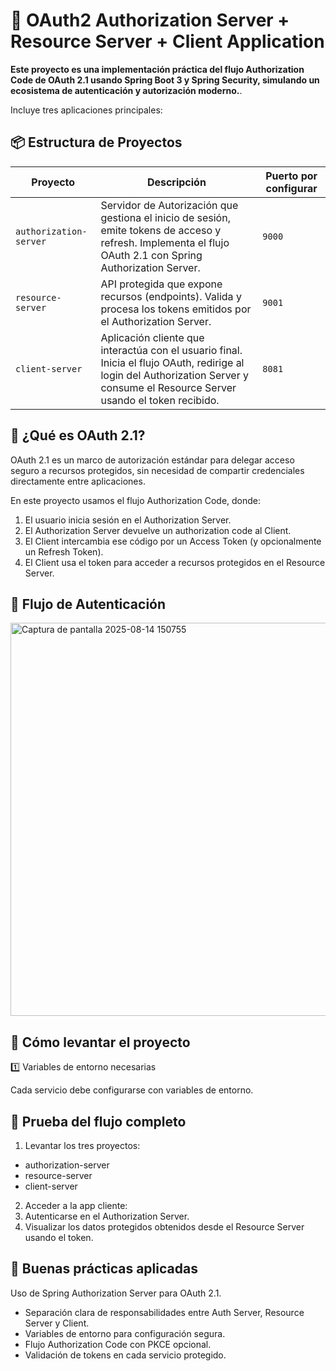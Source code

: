 # 🔐 OAuth2 Authorization Server + Resource Server + Client Application
**Este proyecto es una implementación práctica del flujo Authorization Code de OAuth 2.1 usando Spring Boot 3 y Spring Security, simulando un ecosistema de autenticación y autorización moderno.**.

Incluye tres aplicaciones principales:

## 📦 Estructura de Proyectos

| Proyecto | Descripción| Puerto por configurar |
|----------------------|--------------------------------------------|-------------------------------------------|
| `authorization-server`       | Servidor de Autorización que gestiona el inicio de sesión, emite tokens de acceso y refresh. Implementa el flujo OAuth 2.1 con Spring Authorization Server. | `9000`|
| `resource-server`  | API protegida que expone recursos (endpoints). Valida y procesa los tokens emitidos por el Authorization Server. | `9001`|
| `client-server`  | Aplicación cliente que interactúa con el usuario final. Inicia el flujo OAuth, redirige al login del Authorization Server y consume el Resource Server usando el token recibido. | `8081`|

## 🧠 ¿Qué es OAuth 2.1?

OAuth 2.1 es un marco de autorización estándar para delegar acceso seguro a recursos protegidos, sin necesidad de compartir credenciales directamente entre aplicaciones.

En este proyecto usamos el flujo Authorization Code, donde:

1. El usuario inicia sesión en el Authorization Server.
2. El Authorization Server devuelve un authorization code al Client.
3. El Client intercambia ese código por un Access Token (y opcionalmente un Refresh Token).
4. El Client usa el token para acceder a recursos protegidos en el Resource Server.

## 🔄 Flujo de Autenticación
<img width="998" height="629" alt="Captura de pantalla 2025-08-14 150755" src="https://github.com/user-attachments/assets/95196fec-6e0b-468b-9558-9d97c9c3fe47" />

## 🚀 Cómo levantar el proyecto
1️⃣ Variables de entorno necesarias

Cada servicio debe configurarse con variables de entorno. 
## 🧪 Prueba del flujo completo

1. Levantar los tres proyectos:

- authorization-server
- resource-server
- client-server

2. Acceder a la app cliente:
3. Autenticarse en el Authorization Server.
4. Visualizar los datos protegidos obtenidos desde el Resource Server usando el token.

## 📌 Buenas prácticas aplicadas

 Uso de Spring Authorization Server para OAuth 2.1.

- Separación clara de responsabilidades entre Auth Server, Resource Server y Client.
- Variables de entorno para configuración segura.
- Flujo Authorization Code con PKCE opcional.
- Validación de tokens en cada servicio protegido.
